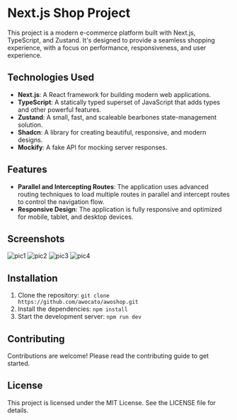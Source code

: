 # Next.js Shop Project

This project is a modern e-commerce platform built with Next.js, TypeScript, and Zustand. It's designed to provide a seamless shopping experience, with a focus on performance, responsiveness, and user experience.

## Technologies Used

- **Next.js**: A React framework for building modern web applications.
- **TypeScript**: A statically typed superset of JavaScript that adds types and other powerful features.
- **Zustand**: A small, fast, and scaleable bearbones state-management solution.
- **Shadcn**: A library for creating beautiful, responsive, and modern designs.
- **Mockify**: A fake API for mocking server responses.

## Features

- **Parallel and Intercepting Routes**: The application uses advanced routing techniques to load multiple routes in parallel and intercept routes to control the navigation flow.
- **Responsive Design**: The application is fully responsive and optimized for mobile, tablet, and desktop devices. 

## Screenshots

![pic1](https://github.com/awocato/awoshop/assets/130543366/d0dd3268-62b9-42b7-ac03-76c75eb322cf)
![pic2](https://github.com/awocato/awoshop/assets/130543366/ea3b733d-2dcd-45c8-927b-6be53ba089ef)
![pic3](https://github.com/awocato/awoshop/assets/130543366/7b8e321b-ec92-466c-9cbc-44be0d130fd0)
![pic4](https://github.com/awocato/awoshop/assets/130543366/22707029-c872-407e-b150-3d366ebcddc7)


## Installation

1. Clone the repository: `git clone https://github.com/awocato/awoshop.git`
2. Install the dependencies: `npm install`
3. Start the development server: `npm run dev`

## Contributing

Contributions are welcome! Please read the contributing guide to get started.

## License

This project is licensed under the MIT License. See the LICENSE file for details.
